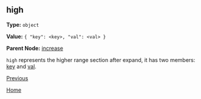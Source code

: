 high
----------

**Type:** `object`

**Value:** `{ "key": <key>, "val": <val> }`

**Parent Node:** [increase](increase.md)

`high` represents the higher range section after expand, it has two members: [key](key.md) and [val](val.md).  

[Previous](../table.md)

[Home](../../../index.md)